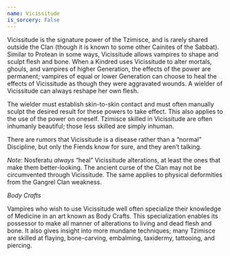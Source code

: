 ```yaml
---
name: Vicissitude
is_sorcery: False
---
```


Vicissitude is the signature power of the Tzimisce, and is rarely shared outside the Clan (though it is known to some other Cainites of the Sabbat). Similar to Protean in some ways, Vicissitude allows vampires to shape and sculpt flesh and bone. When a Kindred uses Vicissitude to alter mortals, ghouls, and vampires of higher Generation, the effects of the power are permanent; vampires of equal or lower Generation can choose to heal the effects of Vicissitude as though they were aggravated wounds. A wielder of Vicissitude can always reshape her own flesh.

The wielder must establish skin-to-skin contact and must often manually sculpt the desired result for these powers to take effect. This also applies to the use of the power on oneself. Tzimisce skilled in Vicissitude are often inhumanly beautiful; those less skilled are simply inhuman.

There are rumors that Vicissitude is a disease rather than a “normal” Discipline, but only the Fiends know for sure, and they aren’t talking.

_Note:_ Nosferatu <i>always</i> “heal” Vicissitude alterations, at least the ones that make them better-looking. The ancient curse of the Clan may not be circumvented through Vicissitude. The same applies to physical deformities from the Gangrel Clan weakness.



_Body Crafts_

Vampires who wish to use Vicissitude well often specialize their knowledge of Medicine in an art known as Body Crafts. This specialization enables its possessor to make all manner of alterations to living and dead flesh and bone. It also gives insight into more mundane techniques; many Tzimisce are skilled at flaying, bone-carving, embalming, taxidermy, tattooing, and piercing.
